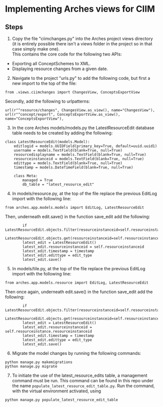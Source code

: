 # Implementing Arches views for CIIM 

## Steps
1. Copy the file "ciimchanges.py" into the Arches project views directory (it is entirely possible there isn't a views folder in the project so in that case simply make one).       
This contains the core code for the following two APIs:
- Exporting all ConceptSchemes to XML.
- Displaying resource changes from a given date.

2. Navigate to the project "urls.py" to add the following code, but first a new import to the top of the file:
```
from .views.ciimchanges import ChangesView, ConceptsExportView
```
Secondly, add the following to urlpatterns:
```
url(r"^resource/changes", ChangesView.as_view(), name="ChangesView"),
url(r"^concept/export", ConceptsExportView.as_view(), name="ConceptsExportView"),
```
3. In the core Arches models/models.py the LatestResourceEdit database table needs to be created by adding the following:
```
class LatestResourceEdit(models.Model):
    editlogid = models.UUIDField(primary_key=True, default=uuid.uuid1)
    username = models.TextField(blank=True, null=True)
    resourcedisplayname = models.TextField(blank=True, null=True)
    resourceinstanceid = models.TextField(blank=True, null=True)
    edittype = models.TextField(blank=True, null=True)
    timestamp = models.DateTimeField(blank=True, null=True)

    class Meta:
        managed = True
        db_table = "latest_resource_edit"
```
4. In models/resource.py, at the top of the file replace the previous EditLog import with the following line:
```
from arches.app.models.models import EditLog, LatestResourceEdit
```
Then, underneath edit.save() in the function save_edit add the following:
```
        if LatestResourceEdit.objects.filter(resourceinstanceid=self.resourceinstanceid).exists():
            LatestResourceEdit.objects.get(resourceinstanceid=self.resourceinstanceid).delete()
        latest_edit = LatestResourceEdit()
        latest_edit.resourceinstanceid = self.resourceinstanceid
        latest_edit.timestamp = timestamp
        latest_edit.edittype = edit_type
        latest_edit.save()
```

5. In models/tile.py, at the top of the file replace the previous EditLog import with the following line:
```
from arches.app.models.resource import EditLog, LatestResourceEdit
```
Then once again, underneath edit.save() in the function save_edit add the following:
```
        if LatestResourceEdit.objects.filter(resourceinstanceid=self.resourceinstance.resourceinstanceid).exists():
            LatestResourceEdit.objects.get(resourceinstanceid=self.resourceinstance.resourceinstanceid).delete()
        latest_edit = LatestResourceEdit()
        latest_edit.resourceinstanceid = self.resourceinstance.resourceinstanceid
        latest_edit.timestamp = timestamp
        latest_edit.edittype = edit_type
        latest_edit.save()
```
6. Migrate the model changes by running the following commands:
```
python manage.py makemigrations
python manage.py migrate
```

7. To initiate the use of the latest_resource_edits table, a management command must be run. This command can be found in this repo under the name `populate_latest_resource_edit_table.py`. Run the command, with the virtual environment activated, using 
```
python manage.py populate_latest_resource_edit_table
```